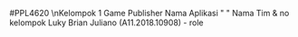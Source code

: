#PPL4620
\nKelompok 1 Game Publisher
Nama Aplikasi " "
Nama Tim & no kelompok
Luky Brian Juliano (A11.2018.10908) - role
